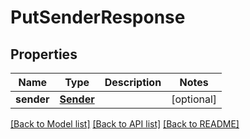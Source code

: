 # PutSenderResponse

## Properties
Name | Type | Description | Notes
------------ | ------------- | ------------- | -------------
**sender** | [**Sender**](Sender.md) |  | [optional] 

[[Back to Model list]](../README.md#documentation-for-models) [[Back to API list]](../README.md#documentation-for-api-endpoints) [[Back to README]](../README.md)

